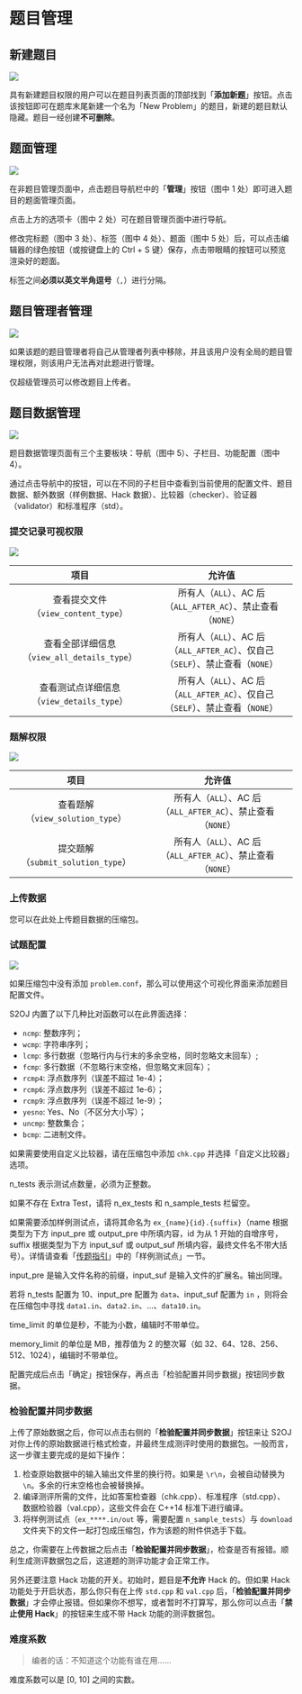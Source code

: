 # 题目管理

## 新建题目

![](https://arina.loli.net/2022/10/10/ArODH2mN6sTWBMZ.png)

具有新建题目权限的用户可以在题目列表页面的顶部找到「**添加新题**」按钮。点击该按钮即可在题库末尾新建一个名为「New Problem」的题目，新建的题目默认隐藏。题目一经创建**不可删除**。

## 题面管理

![](https://arina.loli.net/2022/10/10/e26ciuPpThYwzDS.png)

在非题目管理页面中，点击题目导航栏中的「**管理**」按钮（图中 1 处）即可进入题目的题面管理页面。

点击上方的选项卡（图中 2 处）可在题目管理页面中进行导航。

修改完标题（图中 3 处）、标签（图中 4 处）、题面（图中 5 处）后，可以点击编辑器的绿色按钮（或按键盘上的 Ctrl + S 键）保存，点击带眼睛的按钮可以预览渲染好的题面。

标签之间**必须以英文半角逗号**（`,`）进行分隔。

## 题目管理者管理

![](https://arina.loli.net/2022/10/10/NhQW3c5Yn2f7HKF.png)

如果该题的题目管理者将自己从管理者列表中移除，并且该用户没有全局的题目管理权限，则该用户无法再对此题进行管理。

仅超级管理员可以修改题目上传者。

## 题目数据管理

![](https://arina.loli.net/2022/10/10/j1MRKJZhpHTnDSI.png)

题目数据管理页面有三个主要板块：导航（图中 5）、子栏目、功能配置（图中 4）。

通过点击导航中的按钮，可以在不同的子栏目中查看到当前使用的配置文件、题目数据、额外数据（样例数据、Hack 数据）、比较器（checker）、验证器（validator）和标准程序（std）。

### 提交记录可视权限

![](https://arina.loli.net/2022/10/10/sQwpLzSlKgWGqfy.png)

|                    项目                     |                                     允许值                                     |
| :-----------------------------------------: | :----------------------------------------------------------------------------: |
|     查看提交文件（`view_content_type`）     |          所有人（`ALL`）、AC 后（`ALL_AFTER_AC`）、禁止查看（`NONE`）          |
| 查看全部详细信息（`view_all_details_type`） | 所有人（`ALL`）、AC 后（`ALL_AFTER_AC`）、仅自己（`SELF`）、禁止查看（`NONE`） |
|  查看测试点详细信息（`view_details_type`）  | 所有人（`ALL`）、AC 后（`ALL_AFTER_AC`）、仅自己（`SELF`）、禁止查看（`NONE`） |

### 题解权限

![](https://arina.loli.net/2022/10/10/LxE7QjtYwkpGbcg.png)

|                项目                |                            允许值                            |
| :--------------------------------: | :----------------------------------------------------------: |
|  查看题解（`view_solution_type`）  | 所有人（`ALL`）、AC 后（`ALL_AFTER_AC`）、禁止查看（`NONE`） |
| 提交题解（`submit_solution_type`） | 所有人（`ALL`）、AC 后（`ALL_AFTER_AC`）、禁止查看（`NONE`） |

### 上传数据

您可以在此处上传题目数据的压缩包。

### 试题配置

![](https://arina.loli.net/2022/10/10/vBj4PigKzfIX5Ft.png)

如果压缩包中没有添加 `problem.conf`，那么可以使用这个可视化界面来添加题目配置文件。

S2OJ 内置了以下几种比对函数可以在此界面选择：

- `ncmp`: 整数序列；
- `wcmp`: 字符串序列；
- `lcmp`: 多行数据（忽略行内与行末的多余空格，同时忽略文末回车）;
- `fcmp`: 多行数据（不忽略行末空格，但忽略文末回车）；
- `rcmp4`: 浮点数序列（误差不超过 1e-4）；
- `rcmp6`: 浮点数序列（误差不超过 1e-6）；
- `rcmp9`: 浮点数序列（误差不超过 1e-9）；
- `yesno`: Yes、No（不区分大小写）；
- `uncmp`: 整数集合；
- `bcmp`: 二进制文件。

如果需要使用自定义比较器，请在压缩包中添加 `chk.cpp` 并选择「自定义比较器」选项。

n_tests 表示测试点数量，必须为正整数。

如果不存在 Extra Test，请将 n_ex_tests 和 n_sample_tests 栏留空。

如果需要添加样例测试点，请将其命名为 `ex_{name}{id}.{suffix}`（name 根据类型为下方 input_pre 或 output_pre 中所填内容，id 为从 1 开始的自增序号，suffix 根据类型为下方 input_suf 或 output_suf 所填内容，最终文件名不带大括号）。详情请查看「[传题指引](./tutorial/upload_problem)」中的「样例测试点」一节。

input_pre 是输入文件名称的前缀，input_suf 是输入文件的扩展名。输出同理。

若将 n_tests 配置为 10、input_pre 配置为 `data`、input_suf 配置为 `in` ，则将会在压缩包中寻找 `data1.in`、`data2.in`、...、`data10.in`。

time_limit 的单位是秒，不能为小数，编辑时不带单位。

memory_limit 的单位是 MB，推荐值为 2 的整次幂（如 32、64、128、256、512、1024），编辑时不带单位。

配置完成后点击「确定」按钮保存，再点击「检验配置并同步数据」按钮同步数据。

### 检验配置并同步数据

上传了原始数据之后，你可以点击右侧的「**检验配置并同步数据**」按钮来让 S2OJ 对你上传的原始数据进行格式检查，并最终生成测评时使用的数据包。一般而言，这一步骤主要完成的是如下操作：

1. 检查原始数据中的输入输出文件里的换行符。如果是 `\r\n`，会被自动替换为 `\n`。多余的行末空格也会被替换掉。
2. 编译测评所需的文件，比如答案检查器（chk.cpp）、标准程序（std.cpp）、数据检验器（val.cpp），这些文件会在 C++14 标准下进行编译。
3. 将样例测试点（`ex_****.in/out` 等，需要配置 `n_sample_tests`）与 `download` 文件夹下的文件一起打包成压缩包，作为该题的附件供选手下载。

总之，你需要在上传数据之后点击「**检验配置并同步数据**」，检查是否有报错。顺利生成测评数据包之后，这道题的测评功能才会正常工作。

另外还要注意 Hack 功能的开关。初始时，题目是**不允许** Hack 的。但如果 Hack 功能处于开启状态，那么你只有在上传 `std.cpp` 和 `val.cpp` 后，「**检验配置并同步数据**」才会停止报错。但如果你不想写，或者暂时不打算写，那么你可以点击「**禁止使用 Hack**」的按钮来生成不带 Hack 功能的测评数据包。

### 难度系数

> 编者的话：不知道这个功能有谁在用……

难度系数可以是 [0, 10] 之间的实数。
